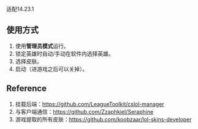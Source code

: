 适配14.23.1

## 使用方式

1. 使用**管理员模式**运行。
2. 锁定英雄时自动/手动在软件内选择英雄。
3. 选择皮肤。
4. 启动（进游戏之后可以关掉）。

## Reference

1. 挂载后端：https://github.com/LeagueToolkit/cslol-manager
2. 与客户端通信：https://github.com/Zzaphkiel/Seraphine
3. 游戏提取的所有皮肤：https://github.com/koobzaar/lol-skins-developer
